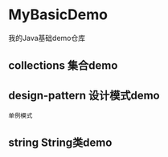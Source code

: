 # MyBasicDemo
我的Java基础demo仓库

## collections 集合demo
    
## design-pattern 设计模式demo
    单例模式
## string String类demo
